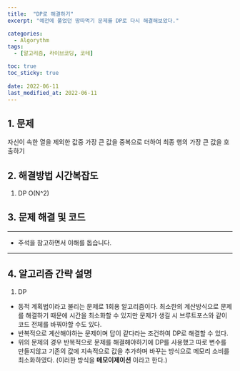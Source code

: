 ```yaml
---
title:  "DP로 해결하기"
excerpt: "예전에 풀었던 땅따먹기 문제를 DP로 다시 해결해보았다."

categories:
  - Algorythm
tags:
  - [알고리즘, 라이브코딩, 코테]

toc: true
toc_sticky: true
 
date: 2022-06-11
last_modified_at: 2022-06-11
---
```



## 1. 문제
자신이 속한 열을 제외한 값중 가장 큰 값을 중복으로 더하여 최종 행의 가장 큰 값을 호출하기

## 2. 해결방법 시간복잡도
1. DP O(N^2)


## 3. 문제 해결 및 코드
--- 

<script src="https://gist.github.com/godhin/684d11add85d245bc7825d8c535de5b3.js"></script>

- 주석을 참고하면서 이해를 돕습니다.
---

## 4. 알고리즘 간략 설명

1. DP

- 동적 계획법이라고 불리는 문제로 1회용 알고리즘이다. 최소한의 계산방식으로 문제를 해결하기 때문에 시간을 최소화할 수 있지만 문제가 생길 시 브루트포스와 같이 코드 전체를 바꿔야할 수도 있다.
- 반복적으로 계산해야하는 문제이며 답이 같다라는 조건하여 DP로 해결할 수 있다.
- 위의 문제의 경우 반복적으로 문제를 해결해야하기에 DP를 사용했고 따로 변수를 만들지않고 기존의 값에 지속적으로 값을 추가하며 바꾸는 방식으로 메모리 소비를 최소화하였다. (이러한 방식을 **메모이제이션** 이라고 한다.)